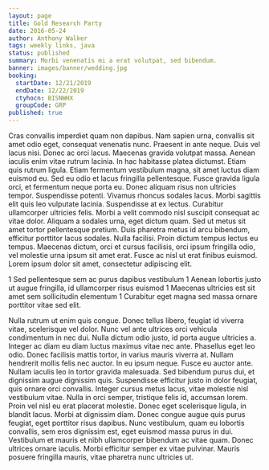 ```yaml
---
layout: page
title: Gold Research Party
date: 2016-05-24
author: Anthony Walker
tags: weekly links, java
status: published
summary: Morbi venenatis mi a erat volutpat, sed bibendum.
banner: images/banner/wedding.jpg
booking:
  startDate: 12/21/2019
  endDate: 12/22/2019
  ctyhocn: BISNWHX
  groupCode: GRP
published: true
---
```

Cras convallis imperdiet quam non dapibus. Nam sapien urna, convallis sit amet odio eget, consequat venenatis nunc. Praesent in ante neque. Duis vel lacus nisi. Donec ac orci lacus. Maecenas gravida volutpat massa. Aenean iaculis enim vitae rutrum lacinia. In hac habitasse platea dictumst. Etiam quis rutrum ligula. Etiam fermentum vestibulum magna, sit amet luctus diam euismod eu. Sed eu odio et lacus fringilla pellentesque.
Fusce gravida ligula orci, et fermentum neque porta eu. Donec aliquam risus non ultricies tempor. Suspendisse potenti. Vivamus rhoncus sodales lacus. Morbi sagittis elit quis leo vulputate lacinia. Suspendisse at ex lectus. Curabitur ullamcorper ultricies felis. Morbi a velit commodo nisl suscipit consequat ac vitae dolor. Aliquam a sodales urna, eget dictum quam. Sed ut metus sit amet tortor pellentesque pretium. Duis pharetra metus id arcu bibendum, efficitur porttitor lacus sodales. Nulla facilisi. Proin dictum tempus lectus eu tempus. Maecenas dictum, orci et cursus facilisis, orci ipsum fringilla odio, vel molestie urna ipsum sit amet erat. Fusce ac nisl ut erat finibus euismod. Lorem ipsum dolor sit amet, consectetur adipiscing elit.

1 Sed pellentesque sem ac purus dapibus vestibulum
1 Aenean lobortis justo ut augue fringilla, id ullamcorper risus euismod
1 Maecenas ultricies est sit amet sem sollicitudin elementum
1 Curabitur eget magna sed massa ornare porttitor vitae sed elit.

Nulla rutrum ut enim quis congue. Donec tellus libero, feugiat id viverra vitae, scelerisque vel dolor. Nunc vel ante ultrices orci vehicula condimentum in nec dui. Nulla dictum odio justo, id porta augue ultricies a. Integer ac diam eu diam luctus maximus vitae nec ante. Phasellus eget leo odio. Donec facilisis mattis tortor, in varius mauris viverra at. Nullam hendrerit mollis felis nec auctor. In eu ipsum neque. Fusce eu auctor ante. Nullam iaculis leo in tortor gravida malesuada. Sed bibendum purus dui, et dignissim augue dignissim quis. Suspendisse efficitur justo in dolor feugiat, quis ornare orci convallis. Integer cursus metus lacus, vitae molestie nisl vestibulum vitae. Nulla in orci semper, tristique felis id, accumsan lorem. Proin vel nisl eu erat placerat molestie.
Donec eget scelerisque ligula, in blandit lacus. Morbi at dignissim diam. Donec congue augue quis purus feugiat, eget porttitor risus dapibus. Nunc vestibulum, quam eu lobortis convallis, sem eros dignissim est, eget euismod massa purus in dui. Vestibulum et mauris et nibh ullamcorper bibendum ac vitae quam. Donec ultrices ornare iaculis. Morbi efficitur semper ex vitae pulvinar. Mauris posuere fringilla mauris, vitae pharetra nunc ultricies ut.

